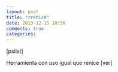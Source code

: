 ```yaml
---
layout: post
title: "rrenice"
date: 2013-12-15 18:56
comments: true
categories: 
---
```

[pslist]

Herramienta con uso igual que renice [ver]

